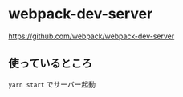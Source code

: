 # webpack-dev-server

https://github.com/webpack/webpack-dev-server

## 使っているところ

`yarn start` でサーバー起動
